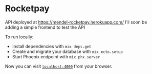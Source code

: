 # Rocketpay

API deployed at https://mendel-rocketpay.herokuapp.com/
I'll soon be adding a simple frontend to test the API

To run locally:

  * Install dependencies with `mix deps.get`
  * Create and migrate your database with `mix ecto.setup`
  * Start Phoenix endpoint with `mix phx.server`

Now you can visit [`localhost:4000`](http://localhost:4000) from your browser.
